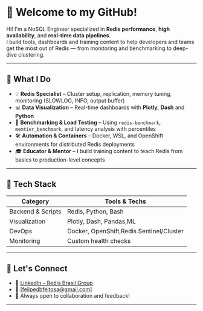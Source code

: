 # 👋 Welcome to my GitHub!

Hi! I'm a NoSQL Engineer  specialized in **Redis performance**, **high availability**, and **real-time data pipelines**.  
I build tools, dashboards and training content to help developers and teams get the most out of Redis — from monitoring and benchmarking to deep-dive clustering.

---

## 🚀 What I Do

- 💡 **Redis Specialist** – Cluster setup, replication, memory tuning, monitoring (SLOWLOG, INFO, output buffer)
- 📊 **Data Visualization** – Real-time dashboards with **Plotly**, **Dash** and **Python**
- 🧪 **Benchmarking & Load Testing** – Using `redis-benchmark`, `memtier_benchmark`, and latency analysis with percentiles
- 🛠️ **Automation & Containers** – Docker, WSL, and OpenShift environments for distributed Redis deployments
- 🎓 **Educator & Mentor** – I build training content to teach Redis from basics to production-level concepts

---

## 🧰 Tech Stack

| Category        | Tools & Techs                               |
|----------------|---------------------------------------------|
| Backend & Scripts | Redis, Python, Bash                       |
| Visualization  | Plotly, Dash, Pandas,ML                        |
| DevOps         | Docker, OpenShift,Redis Sentinel/Cluster  |
| Monitoring     | Custom health checks  |


---
<!--
## 📂 Featured Projects

> (Add links to your repos here when you're ready — like 👇)

- 🔍 [Redis Performance Analyzer](#) – Dash-based tool to visualize Redis latency and memory usage
- 📈 [Redis Benchmark Dashboard](#) – Scripts and graphs to analyze `redis-benchmark` and `memtier` results
- 🎓 [Redis Training Labs](#) – Practical exercises for developers to master Redis

---
-->

## 🤝 Let's Connect

- 💼 [LinkedIn – Redis Brasil Group](#)  
- 📧 [felipedbfeitosa@gmail.com]  
- 🌱 Always open to collaboration and feedback!

---
<!--
> ⚠️ This GitHub is a work-in-progress lab of ideas, experiments and tools I use and teach. Feel free to explore, use and contribute.
)  
- 📧 [Your Email or Website]  
- 🌱 Always open to collaboration and feedback!

---

> ⚠️ This GitHub is a work-in-progress lab of ideas, experiments and tools I use and teach. Feel free to explore, use and contribute.
)  
- 📧 [Your Email or Website]  
- 🌱 Always open to collaboration and feedback!

---

> ⚠️ This GitHub is a work-in-progress lab of ideas, experiments and tools I use and teach. Feel free to explore, use and contribute.
-->
